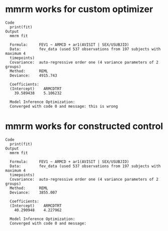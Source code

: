 # mmrm works for custom optimizer

    Code
      print(fit)
    Output
      mmrm fit
      
      Formula:     FEV1 ~ ARMCD + ar1(AVISIT | SEX/USUBJID)
      Data:        fev_data (used 537 observations from 197 subjects with maximum 4 
      timepoints)
      Covariance:  auto-regressive order one (4 variance parameters of 2 groups)
      Method:      REML
      Deviance:    4915.743
      
      Coefficients: 
      (Intercept)    ARMCDTRT 
        39.589438    5.106232 
      
      Model Inference Optimization:
      Converged with code 0 and message: this is wrong

# mmrm works for constructed control

    Code
      print(fit)
    Output
      mmrm fit
      
      Formula:     FEV1 ~ ARMCD + ar1(AVISIT | SEX/USUBJID)
      Data:        fev_data (used 537 observations from 197 subjects with maximum 4 
      timepoints)
      Covariance:  auto-regressive order one (4 variance parameters of 2 groups)
      Method:      REML
      Deviance:    3855.007
      
      Coefficients: 
      (Intercept)    ARMCDTRT 
        40.290948    4.227962 
      
      Model Inference Optimization:
      Converged with code 0 and message: 

